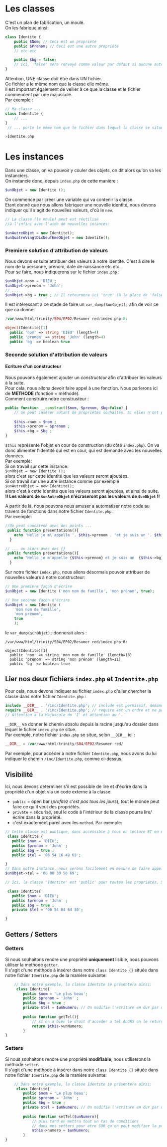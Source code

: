 # Les classes

C'est un plan de fabrication, un moule.  
On les fabrique ainsi:
```php
class Identite {
    public $Nom; // Ceci est un propriété
    public $Prenom; // Ceci est une autre propriété
    // etc etc

    public $bg = false; 
    // Ici, 'false' sera renvoyé comme valeur par défaut si aucune autre valeur ne lui est attribuée.
}
```

Attention, UNE classe doit être dans UN fichier.  
Ce fichier a le même nom que la classe elle même.  
Il est important également de veiller à ce que la classe et le fichier commencent par une majuscule.  
Par exemple :
```php
// Ma classe ...
class Indentite {
    // ...
}
 // ... porte le même nom que le fichier dans lequel la classe se situe

>Identite.php
```


# Les instances
Dans une classe, on va pouvoir y couler des objets, on dit alors qu'on va les instanciers.  
On instancie donc, depuis ``index.php`` de cette manière :
```php
$unObjet = new Identite ();
```
On commence par créer une variable qui va contenir la classe.  
Etant donné que nous allons fabriquer une nouvelle identité, nous devons indiquer qu'il s'agit de nouvelles valeurs, d'où le ``new``.
```php
// La classe (le moule) peut est réutilisé 
//à l'infini avec l'aide de nouvelles intances:

$unAutreObjet = new Identite();
$unQuatreVingtDixNeufEmeObjet = new Identite();
```

### Premiere solution d'attribution de valeurs
Nous devons ensuite attribuer des valeurs à notre identité. C'est à dire le nom de la personne, prénom, date de naissance etc etc.  
Pour se faire, nous indiquerons sur le fichier ``index.php`` :
```php
$unObjet->nom = 'DIEU';
$unObjet->prenom = 'John';
// ...
$unObjet->bg = true ; // Il retournera ici 'true' (à la place de 'false') .
```
Il est intéressant à ce stade de faire un ``var_dump($unObjet);`` afin de voir ce que ca donne:  
```php
/var/www/html/trinity/S04/EP02/Resumer red/index.php:8: 

object(Identite)[1]
  public 'nom' => string 'DIEU' (length=4)
  public 'prenom' => string 'John' (length=4)
  public 'bg' => boolean true
```
### Seconde solution d'attribution de valeurs
#### Ecriture d'un constructeur
Nous pouvons également ajouter un *constructeur* afin d'attribuer les valeurs à la suite.  
Pour cela, nous allons devoir faire appel à une fonction. Nous parlerons ici de **METHODE** (fonction = méthode).    
Comment construire notre construsteur :  
```php
public function __construct($nom, $prenom, $bg=false) { 
    // on peut insérer autant de propriétés souhaités. Si elles n'ont pas de valeur par défaut, elles seront alors considérées comme étant 'null'.
    
    $this->nom = $nom ;
    $this->prenom = $prenom ;
    $this->bg = $bg ;
}
```
`$this` représente l'objet en cour de construction (du côté ``index.php``). On va donc alimenter l'identité qui est en cour, qui est demandé avec les nouvelles données.  
Par exemple:  
Si on travail sur cette instance:  
 ``$unObjet = new Identite ();``  
alors c'est sur cette identité que les valeurs seront ajoutées.  
Si on travail sur une autre instance comme par exemple  
``$unAutreObjet = new Identite();``  
alors c'est à cette identité que les valeurs seront ajoutées, et ainsi de suite.  
**!! Les valeurs de ``$unAutreObjet`` n'écraseront pas les valeurs de ``$unObjet`` !!**  

A partir de là, nous pouvons nous amuser a automatiser notre code au travers de fonctions dans notre fichier ``Identite.php``.  
Par exemple:
```php
//On peut concaténé avec des points ...
 public function presentations(){
    echo 'Hello je m\'appelle '. $this->prenom . 'et je suis un '. $this->bg . '<br>';
  }

// ... ou alors avec des {}
 public function presentations(){
    echo "Hello je m'appelle {$this->prenom} et je suis un  {$this->bg}<br>";
  }
```

Sur notre fichier ``index.php``, nous allons désormais pouvoir attribuer de nouvelles valeurs à notre constructeur:
```php
// Une premiere façon d'écrire
$unObjet = new Identite ('mon nom de famille', 'mon prénom', true);

// Une seconde façon d'écrire
$unObjet = new Identite (
    'mon nom de famille', 
    'mon prénom', 
    true
    );
```
le ``var_dump($unObjet);`` donnerait alors :
```
/var/www/html/trinity/S04/EP02/Resumer red/index.php:6:

object(Identite)[1]
  public 'nom' => string 'mon nom de famille' (length=18)
  public 'prenom' => string 'mon prénom' (length=11)
  public 'bg' => boolean true
```
## Lier nos deux fichiers ``index.php`` et ``Indentite.php``

Pour cela, nous devons indiquer au fichier ``index.php`` d'aller chercher la classe dans notre fichier ``Identite.php`` :
```php
include __DIR__ . '/inc/Identite.php'; // include est permissif, demandé avec un "s'il te plait" (#MikaBuche)
require __DIR__ . '/inc/Identite.php'; // require est un ordre et ne passera pas s'il ne trouve pas le fichier. Il va die(); et s'arrêter net, il ne poursuivra donc pas la lecture du code.
// Attention a la Majuscule du 'I' et attention au '.' 
```
``__DIR__`` va donner le chemin absolu depuis la racine jusqu'au dossier dans lequel le fichier ``index.php`` se situe.   
Par exemple, notre fichier ``index.php`` se situe, selon ``__DIR__`` ici :
```php
__DIR__ = /var/www/html/trinity/S04/EP02/Resumer red/
```
Par exemple, pour accéder à notre fichier ``Identite.php``, nous avons du lui indiquer le chemin ``/inc/Identite.php``, comme ci-dessus.
## Visibilité

Ici, nous devons déterminer s'il est possible de lire et d'écrire dans la propriété d'un objet via un code externe à la classe.
- ``public`` = open bar (*profitez c'est pas tous les jours*), tout le monde peut faire ce qu'il veut des propriétés.
- ``private`` = sécurisé, seul le code à l'intérieur de la classe pourra lire/écrire dans la propriété.
- c'est exactement pareil avec les ``method``.
Par exemple:

```php
// Cette classe est publique, donc accéssible à tous en lecture ET en écriture.
 class Identite {
   public $nom = 'DIEU';
   public $prenom = 'John' ;
   public $bg = true ;
   public $tel = '06 54 16 49 69';

}
// Dans notre instance, nous serons facilement en mesure de faire appel au numéro de téléphone, c'est à dire non seulement le lire, mais également le changer à volonté, sans aucune restriction, de même pour sa valeur et son type (int, string, booleen, etc).
$unObjet->tel = '06 08 30 50 69';

// Ici, la classe 'Identite' est 'public' pour toutes les propriétés, SAUF pour la propriété '$tel' qui est 'private'. Elle ne peut donc être NI lu, NI modifiée. Il faudrait pour cela établir une méthode afin de pouvoir de lui apporter des modifications et la lire.

 class Identite{
   public $nom = 'DIEU';
   public $prenom = 'John' ;
   public $bg = true ;
   private $tel = '06 54 84 64 30';

}
```

## Getters / Setters
### Getters

Si nous souhaitons rendre une propriété **uniquement** lisible, nous pouvons utiliser la methode ``getter``.  
Il s'agit d'une méthode à insérer dans notre ``class Identite {}`` située dans notre fichier ``Identite.php`` de la manière suivante:
```php
    // Dans notre exemple, la classe Identite se présentera ainsi:
     class Identite{
        public $nom = 'Le plus beau';
        public $prenom = 'John' ;
        public $bg = true ;
        private $tel = $unNumero; // On modifie l'écriture en dur par une variable
    
        public function getTel(){
            // si on a bien le droit d'acceder a tel ALORS on le return
            return $this->unNumero;
        }
}
```

### Setters

Si nous souhaitons rendre une propriété **modifiable**, nous utiliserons la méthode ``setter``.  
Il s'agit d'une méthode à insérer dans notre ``class Identite {}`` située dans notre fichier ``Identite.php`` de la manière suivante:

```php
    // Dans notre exemple, la classe Identite se présentera ainsi:
     class Identite{
        public $nom = 'Le plus beau';
        public $prenom = 'John' ;
        public $bg = true ;
        private $tel = $unNumero; // On modifie l'écriture en dur par une variable
    
        public function setTel($unNumero){
            // plus tard on mettra tout un tas de conditions 
            // dans mes setters pour etre SUR qu'on peut modifier la propriété
            $this->numero = $unNumero;
        }
}
```
